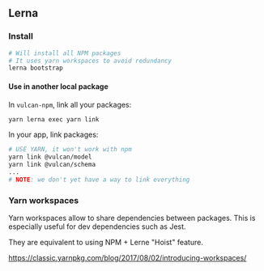 ## Lerna

### Install

```sh
# Will install all NPM packages
# It uses yarn workspaces to avoid redundancy
lerna bootstrap
```

#### Use in another local package

In `vulcan-npm`, link all your packages:

```js
yarn lerna exec yarn link
```

In your app, link packages:

```sh
# USE YARN, it won't work with npm
yarn link @vulcan/model
yarn link @vulcan/schema
...
# NOTE: we don't yet have a way to link everything
```

### Yarn workspaces

Yarn workspaces allow to share dependencies between packages. This is especially useful for dev dependencies such as Jest.

They are equivalent to using NPM + Lerne "Hoist" feature.

https://classic.yarnpkg.com/blog/2017/08/02/introducing-workspaces/
